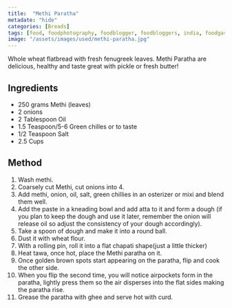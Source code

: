 ```yaml
---
title:  "Methi Paratha"
metadate: "hide"
categories: [Breads]
tags: [food, foodphotography, foodblogger, foodbloggers, india, foodgasm, indianfood, love, foodcoma, foodporn,indiancooking, indianrecipe, foodlovers, indianfood, indianfoodbloggers, foodiesofinstagram, foodlove, indian, indiancouple, eatlocal, eathealthy, eatwell, desifood, trending, tasty, taste, yummyinmytummy, foodie, instafood, instafoodie, foodstagram, instagood, passionatepaprika, foodblog, easy, indian, recipe, mothersrecipe, cooking, easycooking, easyrecipe, simple, simplefood ]
image: "/assets/images/used/methi-paratha.jpg"
---
```


Whole wheat flatbread with fresh fenugreek leaves. Methi Paratha are delicious, healthy and taste great with pickle or fresh butter!

## Ingredients

- 250 grams Methi (leaves)
- 2 onions
- 2 Tablespoon Oil
- 1.5 Teaspoon/5-6 Green chilles or to taste
- 1/2 Teaspoon Salt
- 2.5 Cups

## Method

1. Wash methi. 
2. Coarsely cut Methi, cut onions into 4. 
3. Add methi, onion, oil, salt, green chillies in an osterizer or mixi and blend them well. 
4. Add the paste in a kneading bowl and add atta to it and form a dough (if you plan to keep the dough and use it later, remember the onion will release oil so adjust the consistency of your dough accordingly). 
5. Take a spoon of dough and make it into a round ball.
5. Dust it with wheat flour.
6. With a rolling pin, roll it into a flat chapati shape(just a little thicker) 
7. Heat tawa, once hot, place the Methi paratha on it.
8. Once golden brown spots start appearing on the paratha, flip and cook the other side. 
9. When you flip the second time, you will notice airpockets form in the paratha, lightly press them so the air disperses into the flat sides making the paratha rise.
10. Grease the paratha with ghee and serve hot with curd.

